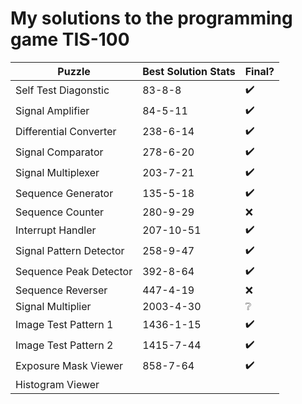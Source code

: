 # My solutions to the programming game TIS-100

Puzzle                  | Best Solution Stats | Final?
------------------------|---------------------|-------
Self Test Diagonstic    | 83-8-8              | ✔️
Signal Amplifier        | 84-5-11             | ✔️
Differential Converter  | 238-6-14            | ✔️
Signal Comparator       | 278-6-20            | ✔️
Signal Multiplexer      | 203-7-21            | ✔️
Sequence Generator      | 135-5-18            | ✔️
Sequence Counter        | 280-9-29            | ❌
Interrupt Handler       | 207-10-51           | ✔️
Signal Pattern Detector | 258-9-47            | ✔️
Sequence Peak Detector  | 392-8-64            | ✔️
Sequence Reverser       | 447-4-19            | ❌
Signal Multiplier       | 2003-4-30           | ❔
Image Test Pattern 1    | 1436-1-15           | ✔️
Image Test Pattern 2    | 1415-7-44           | ✔️
Exposure Mask Viewer    | 858-7-64            | ✔️
Histogram Viewer        ||
